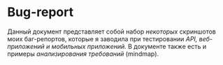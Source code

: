 # Bug-report
Данный документ представляет собой набор *некоторых* скриншотов моих баг-репортов, которые я заводила при тестировании *API, веб-приложений и мобильных приложений.*
В документе также есть и примеры *анализирования требований* (mindmap).

